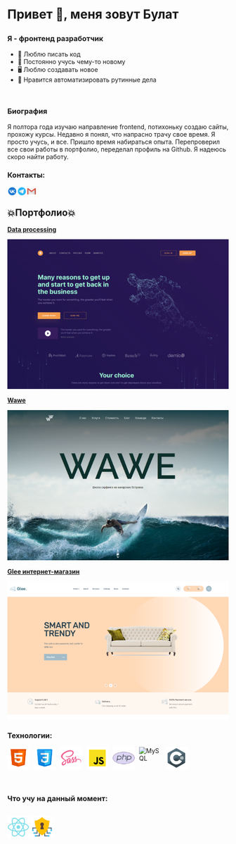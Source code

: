 # <p id="ru-version">Привет 👋, меня зовут Булат</p>

### Я - фронтенд разработчик

- 💪 Люблю писать код
- 🥅 Постоянно учусь чему-то новому
- 🖥️ Люблю создавать новое
- 🌟 Нравится автоматизировать рутинные дела

<br />

### Биография

Я полтора года изучаю направление frontend, потихоньку создаю сайты, прохожу курсы. Недавно я понял, что напрасно трачу свое время. Я просто учусь, и все.
Пришло время набираться опыта. Перепроверил все свои работы в портфолио, переделал профиль на Github. Я надеюсь скоро найти работу.<br />

### Контакты:

[<img align="left" alt="Bulat Karimov | VK" width="22px" src="img/icons/vk.svg"/>][vk]
[<img align="left" alt="Bulat Karimov | TG" width="22px" src="img/icons/telegram.svg"/>][tg]
[<img align="left" alt="Bulat Karimov | Gmail" width="22px" src="img/icons/gmail.svg"/>][gmail]

<br />

## 💥Портфолио💥

[**Data processing**](https://github.com/virage81/Data-Processing)

[![](img/sites/data-processing.png)](https://virage81.github.io/Data-Processing)

[**Wawe**](https://github.com/virage81/Wawe)

[![](img/sites/wawe.png)](https://virage81.github.io/Wawe)

[**Glee интернет-магазин**](https://github.com/virage81/Glee)

[![](img/sites/glee.png)](https://virage81.github.io/Glee)

### Технологии:

<div style="display: flex; gap: 0 10px">

<img align="left" alt="HTML5" width="50px" src="img/icons/html5.svg" />
<img align="left" alt="CSS3" width="50px" src="img/icons/css3.svg" />
<img align="left" alt="Sass" width="50px" src="img/icons/sass.svg" />
<img align="left" alt="JavaScript" width="50px" src="img/icons/js.svg" />
<img align="left" alt="PHP" width="50px" src="img/icons/php.svg" />
<img align="left" alt="MySQL" width="50px" src="https://cdn-icons-png.flaticon.com/512/402/402214.png" />
<img align="left" alt="C#" width="50px" src="img/icons/csharp.svg" />
  
</div>

<br>
<br>

### Что учу на данный момент:

<div style="display: flex; gap: 0 10px">

[<img alt="REACT" width="50px" src="img/icons/react.svg" />](https://learn-reactjs.ru/tutorial)
[<img alt="Кибербезопасность" width="50px" src="img/icons/cybersafety.svg" />](https://www.kaspersky.ru/resource-center/definitions/what-is-cyber-security)

</div>

[vk]: https://vk.com/muzhick528
[tg]: https://t.me/Bulat_KA18
[gmail]: mailto:karimovminds@gmail.com
